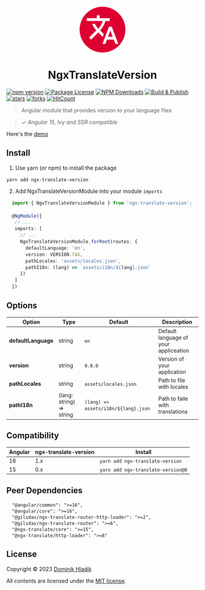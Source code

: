 <p align="center">
  <a href="https://github.com/Celtian/ngx-translate-version" target="blank"><img src="assets/logo.svg?sanitize=true" alt="" width="120"></a>
  <h1 align="center">NgxTranslateVersion</h1>
</p>

[![npm version](https://badge.fury.io/js/ngx-translate-version.svg)](https://badge.fury.io/js/ngx-translate-version)
[![Package License](https://img.shields.io/npm/l/ngx-translate-version.svg)](https://www.npmjs.com/ngx-translate-version)
[![NPM Downloads](https://img.shields.io/npm/dm/ngx-translate-version.svg)](https://www.npmjs.com/ngx-translate-version)
[![Build & Publish](https://github.com/celtian/ngx-translate-version/workflows/Build%20&%20Publish/badge.svg)](https://github.com/celtian/ngx-translate-version/actions)
[![stars](https://badgen.net/github/stars/celtian/ngx-translate-version)](https://github.com/celtian/ngx-translate-version/)
[![forks](https://badgen.net/github/forks/celtian/ngx-translate-version)](https://github.com/celtian/ngx-translate-version/)
[![HitCount](http://hits.dwyl.com/celtian/ngx-translate-version.svg)](http://hits.dwyl.com/celtian/ngx-translate-version)

> Angular module that provides version to your language files

> ✓ _Angular 15, Ivy and SSR compatible_

Here's the [demo](http://celtian.github.io/ngx-translate-version/)

## Install

1. Use yarn (or npm) to install the package

```terminal
yarn add ngx-translate-version
```

2. Add NgxTranslateVersionModule into your module `imports`

```typescript
  import { NgxTranslateVersionModule } from 'ngx-translate-version';

  @NgModule({
   // ...
   imports: [
     // ...
     NgxTranslateVersionModule.forRoot(routes, {
       defaultLanguage: 'en',
       version: VERSION.TAG,
       pathLocales: 'assets/locales.json',
       pathI18n: (lang) => `assets/i18n/${lang}.json`
     })
   ]
  })
```

## Options

| Option              | Type                     | Default                              | Description                           |
| ------------------- | ------------------------ | ------------------------------------ | ------------------------------------- |
| **defaultLanguage** | string                   | `en`                                 | Default language of your appliceation |
| **version**         | string                   | `0.0.0`                              | Version of your application           |
| **pathLocales**     | string                   | `assets/locales.json`                | Path to file with locales             |
| **pathI18n**        | (lang: string) => string | `(lang) => assets/i18n/${lang}.json` | Path to faile with translations       |

## Compatibility

| Angular | ngx-translate-version | Install                            |
| ------- | --------------------- | ---------------------------------- |
| 16      | 1.x                   | `yarn add ngx-translate-version`   |
| 15      | 0.x                   | `yarn add ngx-translate-version@0` |

## Peer Dependencies

```
  "@angular/common": ">=16",
  "@angular/core": ">=16",
  "@gilsdav/ngx-translate-router-http-loader": ">=2",
  "@gilsdav/ngx-translate-router": ">=6",
  "@ngx-translate/core": ">=15",
  "@ngx-translate/http-loader": ">=8"
```

## License

Copyright &copy; 2023 [Dominik Hladik](https://github.com/Celtian)

All contents are licensed under the [MIT license].

[mit license]: LICENSE

